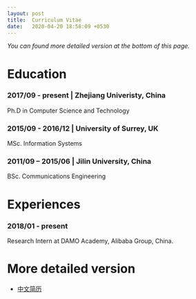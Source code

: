 ```yaml
---
layout: post
title:  Curriculum Vitae
date:   2020-04-20 18:58:09 +0530
---
```

*You can found more detailed version at the bottom of this page.*

# Education

### 2017/09 - present \| Zhejiang Univeristy, China

Ph.D in Computer Science and Technology

### 2015/09 - 2016/12 \| University of Surrey, UK
  
MSc. Information Systems

### 2011/09 – 2015/06 \| Jilin University, China
  
BSc. Communications Engineering
  
  
# Experiences

### 2018/01 - present

  Research Intern at DAMO Academy, Alibaba Group, China.
  
# More detailed version
* [中文简历](/assets/chinese_CV_0804.pdf)